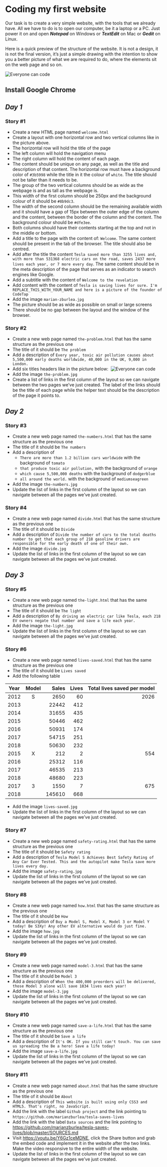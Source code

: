 # Coding my first website

Our task is to create a very simple website, with the tools that we already have. All we have to do is to open our computer, be it a laptop or a PC. Just power it on and open ***Notepad*** on Windows or ***TextEdit*** on Mac or ***Gedit*** on Linux.

Here is a quick preview of the structure of the website. It is not a design, it is not the final version, it’s just a simple drawing with the intention to show you a better picture of what we are required to do, where the elements sit on the web page and so on.

![Everyone can code](image/everyone-can-code.png)

## Install Google Chrome

## _Day 1_
### **Story #1**

* Create a new HTML page named `welcome.html`
* Create a layout with one horizontal row and two vertical columns like in the picture above. 
* The horizontal row will hold the title of the page
* The left column will hold the navigation menu
* The right column will hold the content of each page. 
* The content should be unique on any page, as well as the title and description of that content. The horizontal row must have a background color of `#3b5998` while the title in it the colour of `white`. The title should not be taller than it needs to be.
* The group of the two vertical columns should be as wide as the webpage is and as tall as the webpage is. 
* This width of the first column should be 250px and the background colour of it should be `#8b9dc3`.
* The width of the second column should be the remaining available width and it should have a gap of 15px between the outer edge of the column and the content, between the border of the column and the content. The background colour should be `#dfe3ee`. 
* Both columns should have their contents starting at the top and not in the middle or bottom.
* Add a title to the page with the content of: `Welcome`. The same content should be present in the tab of the browser. The title should also be centred.
* Add after the title the content `Tesla saved more than 3255 lives and, with more than 531368 electric cars on the road, saves 2437 more lives each year, or 7 more every day`. The same content should be in the meta description of the page that serves as an indicator to search engines like Google.
* Add a subtitle with the content of `Welcome to the revelation`
* Add content with the content of `Tesla is saving lives for sure. I'm REPLACE_THIS_WITH_YOUR_NAME and here is a picture of the founder of CodeTap`
* Add the image `marian-zburlea.jpg`
* The picture should be as wide as possible on small or large screens
* There should be no gap between the layout and the window of the browser.

### **Story #2**
* Create a new web page named `the-problem.html` that has the same structure as the previous one
* The title of it should be `The problem`
* Add a description of `Every year, toxic air pollution causes about 5,500,000 early deaths worldwide, 40,000 in the UK, 9,000 in London.`
* Add six titles headers like in the picture below: 
![Everyone can code](image/heading-list.png)
* Add the image `the-problem.jpg`
* Create a list of links in the first column of the layout so we can navigate between the two pages we’ve just created. The label of the links should be the title of each page while the helper text should be the description of the page it points to.


## _Day 2_
### **Story #3**

* Create a new web page named `the-numbers.html` that has the same structure as the previous one
* The title of it should be `The numbers`
* Add a description of 
  * `There are more than 1.2 billion cars worldwide` with the background of `tomato`
  * `that produce toxic air pollution,` with the background of `orange`
  * `which cause 5,500,000 deaths` with the background of `dodgerblue`
  * `all around the world.` with the background of `mediumseagreen`
* Add the image `the-numbers.jpg`
* Update the list of links in the first column of the layout so we can navigate between all the pages we’ve just created.

### **Story #4**
* Create a new web page named `divide.html` that has the same structure as the previous one
* The title of it should be `Divide`
* Add a description of `Divide the number of cars to the total deaths number to get that each group of 218 gasoline drivers are responsible for the early death of one of their own.`
* Add the image `divide.jpg`
* Update the list of links in the first column of the layout so we can navigate between all the pages we’ve just created.


## _Day 3_
### **Story #5**
* Create a new web page named `the-light.html` that has the same structure as the previous one
* The title of it should be `The light`
* Add a description of `By driving an electric car like Tesla, each 218 EV owners negate that number and save a life each year.`
* Add the image `the-light.jpg`
* Update the list of links in the first column of the layout so we can navigate between all the pages we’ve just created.

### **Story #6**
* Create a new web page named `lives-saved.html` that has the same structure as the previous one
* The title of it should be `Lives saved`
* Add the following table

| Year | Model | Sales | Lives | Total lives saved per model |
|------|:-----:|------:|------:|----------------------------:|
| 2012 | S | 2650 | 60 | 2026 |
| 2013 |   | 22442 | 412 |  |
| 2014 |   | 31655 | 435 |  |
| 2015 |   | 50446 | 462 |  |
| 2016 |   | 50931 | 174 |  |
| 2017 |   | 54715 | 251 |  |
| 2018 |   | 50630 | 232 |  |
| 2015 | X | 212 | 2 | 554 |
| 2016 |   | 25312 | 116 |  |
| 2017 |   | 46535 | 213 |  |
| 2018 |   | 48680 | 223 |  |
| 2017 | 3 | 1550 | 7 | 675 |
| 2018 |   | 145610 | 668 |  |

* Add the image `lives-saved.jpg`
* Update the list of links in the first column of the layout so we can navigate between all the pages we’ve just created.

### **Story #7**
* Create a new web page named `safety-rating.html` that has the same structure as the previous one
* The title of it should be `Safety rating`
* Add a description of `Tesla Model S Achieves Best Safety Rating of Any Car Ever Tested. This and the autopilot make Tesla save more lives every day.`
* Add the image `safety-rating.jpg`
* Update the list of links in the first column of the layout so we can navigate between all the pages we’ve just created.

### **Story #8**
* Create a new web page named `how.html` that has the same structure as the previous one
* The title of it should be `How`
* Add a description of `Buy a Model S, Model X, Model 3 or Model Y today! Be S3Xy! Any other EV alternative would do just fine.`
* Add the image `how.jpg`
* Update the list of links in the first column of the layout so we can navigate between all the pages we’ve just created.


### **Story #9**
* Create a new web page named `model-3.html` that has the same structure as the previous one
* The title of it should be `Model 3`
* Add a description of `When the 400,000 preorders will be delivered, those Model 3 alone will save 1834 lives each year!`
* Add the image `model-3.jpg`
* Update the list of links in the first column of the layout so we can navigate between all the pages we’ve just created.

### **Story #10**
* Create a new web page named `save-a-life.html` that has the same structure as the previous one
* The title of it should be `Save a life`
* Add a description of `It's OK. If you still can't touch. You can save us spreading the Be a hero! Save a life today!`
* Add the image `save-a-life.jpg`
* Update the list of links in the first column of the layout so we can navigate between all the pages we’ve just created.

### **Story #11**
* Create a new web page named `about.html` that has the same structure as the previous one
* The title of it should be `About`
* Add a description of `This website is built using only CSS3 and HTML5. That's right, no JavaScript.`
* Add the link with the label `Github project` and the link pointing to `https://github.com/marianzburlea/tesla-saves-lives`
* Add the link with the label `Data sources` and the link pointing to https://github.com/marianzburlea/tesla-saves-lives/blob/master/SOURCES.md
* Visit https://youtu.be/Y6Gz1ceMDNE, click the Share button and grab the embed code and implement it in the website after the two links. Make the video responsive to the entire width of the website.
* Update the list of links in the first column of the layout so we can navigate between all the pages we’ve just created.
